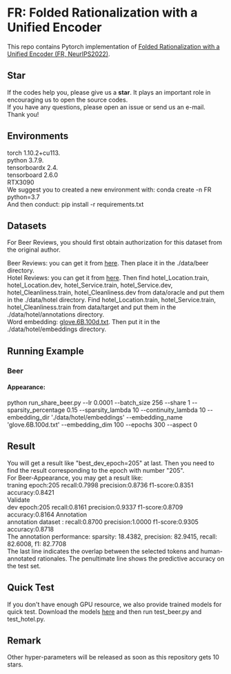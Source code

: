 # FR: Folded Rationalization with a Unified Encoder  
This repo contains Pytorch implementation of [Folded Rationalization with a Unified Encoder (FR, NeurIPS2022)](https://arxiv.org/abs/2209.08285).    
## Star
If the codes help you, please give us a **star**. It plays an important role in encouraging us to open the source codes.  
If you have any questions, please open an issue or send us an e-mail.  
Thank you!  



## Environments  
torch 1.10.2+cu113.   
python 3.7.9.   
tensorboardx 2.4.   
tensorboard 2.6.0    
RTX3090  
We suggest you to created a new environment with: conda create -n FR python=3.7  
And then conduct: pip install -r requirements.txt

## Datasets  
For Beer Reviews, you should first obtain authorization for this dataset from the original author.
 
Beer Reviews: you can get it from [here](http://people.csail.mit.edu/taolei/beer/). Then place it in the ./data/beer directory.  
Hotel Reviews: you can get it from [here](https://people.csail.mit.edu/yujia/files/r2a/data.zip). 
Then  find hotel_Location.train, hotel_Location.dev, hotel_Service.train, hotel_Service.dev, hotel_Cleanliness.train, hotel_Cleanliness.dev from data/oracle and put them in the ./data/hotel directory. 
Find hotel_Location.train, hotel_Service.train, hotel_Cleanliness.train from data/target and put them in the ./data/hotel/annotations directory.  
Word embedding: [glove.6B.100d.txt](https://nlp.stanford.edu/projects/glove/). Then put it in the ./data/hotel/embeddings directory.

## Running Example  
### Beer
#### Appearance:  
python run_share_beer.py --lr 0.0001 --batch_size 256 --share 1 --sparsity_percentage 0.15 --sparsity_lambda 10 --continuity_lambda 10 --embedding_dir './data/hotel/embeddings' --embedding_name 'glove.6B.100d.txt' --embedding_dim 100 --epochs 300 --aspect 0  


## Result
You will get a result like "best_dev_epoch=205" at last. Then you need to find the result corresponding to the epoch with number "205".  
For Beer-Appearance, you may get a result like:  
traning epoch:205 recall:0.7998 precision:0.8736 f1-score:0.8351 accuracy:0.8421  
Validate  
dev epoch:205 recall:0.8161 precision:0.9337 f1-score:0.8709 accuracy:0.8164
Annotation  
annotation dataset : recall:0.8700 precision:1.0000 f1-score:0.9305 accuracy:0.8718  
The annotation performance: sparsity: 18.4382, precision: 82.9415, recall: 82.6008, f1: 82.7708  
The last line indicates the overlap between the selected tokens and human-annotated rationales. The penultimate line shows the predictive accuracy on the test set. 

## Quick Test 
If you don't have enough GPU resource, we also provide trained models for quick test. Download the models [here](https://drive.google.com/file/d/1jLkLBC5CJxu-M_2yOGi94rGwscofnJVk/view?usp=sharing) and then run test_beer.py and test_hotel.py.

## Remark  
Other hyper-parameters will be released as soon as this repository gets 10 stars.



